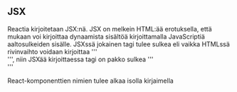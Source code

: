 ## JSX

Reactia kirjoitetaan JSX:nä. JSX on melkein HTML:ää erotuksella, että mukaan voi kirjoittaa dynaamista sisältöä kirjoittamalla JavaScriptiä aaltosulkeiden sisälle. JSXssä jokainen tagi tulee sulkea eli vaikka HTMLssä rivinvaihto voidaan kirjoittaa '''<br>''', niin JSXää kirjoittaessa tagi on pakko sulkea '''</br>'''

React-komponenttien nimien tulee alkaa isolla kirjaimella